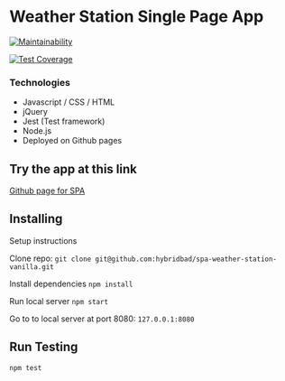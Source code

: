 # Weather Station Single Page App

[![Maintainability](https://api.codeclimate.com/v1/badges/0cc85be0442c42388000/maintainability)](https://codeclimate.com/github/hybridbad/spa-weather-station-vanilla/maintainability)

[![Test Coverage](https://api.codeclimate.com/v1/badges/0cc85be0442c42388000/test_coverage)](https://codeclimate.com/github/hybridbad/spa-weather-station-vanilla/test_coverage)


### Technologies

- Javascript / CSS / HTML
- jQuery
- Jest (Test framework)
- Node.js 
- Deployed on Github pages


## Try the app at this link

[Github page for SPA](https://hybridbad.github.io/spa-weather-station-vanilla)

## Installing

Setup instructions

Clone repo: `git clone git@github.com:hybridbad/spa-weather-station-vanilla.git` 

Install dependencies
`npm install`

Run local server
`npm start`

Go to to local server at port 8080:
`127.0.0.1:8080`

## Run Testing

`npm test`

